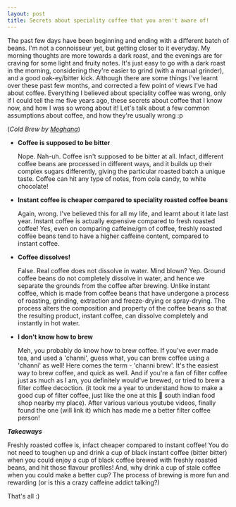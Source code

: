 ```yaml
---
layout: post
title: Secrets about speciality coffee that you aren't aware of!
---
```


The past few days have been beginning and ending with a different batch of beans. I'm not a connoisseur yet, but getting closer to it everyday. My morning thoughts are more towards a dark roast, and the evenings are for craving for some light and fruity notes. It's just easy to go with a dark roast in the morning, considering they're easier to grind (with a manual grinder), and a good oak-ey/bitter kick. 
Although there are some things I've learnt over these past few months, and corrected a few point of views I've had about coffee. Everything I believed about speciality coffee was wrong, only if I could tell the me five years ago, these secrets about coffee that I know now, and how I was so wrong about it! 
Let's talk about a few common assumptions about coffee, and how they're usually wrong :p 


(_Cold Brew by [Meghana](http://twitter.com/_aspiringcat)_)

* __Coffee is supposed to be bitter__

    Nope. Nah-uh. Coffee isn't supposed to be bitter at all. Infact, different coffee beans are processed in different ways, and it builds up their complex sugars differently, giving the particular roasted batch a unique taste. Coffee can hit any type of notes, from cola candy, to white chocolate! 

* __Instant coffee is cheaper compared to speciality roasted coffee beans__

    Again, wrong. I've believed this for all my life, and learnt about it late last year. Instant coffee is actually expensive compared to fresh roasted coffee! Yes, even on comparing caffeine/gm of coffee, freshly roasted coffee beans tend to have a higher caffeine content, compared to instant coffee. 

* __Coffee dissolves!__
    
    False. Real coffee does not dissolve in water. Mind blown? Yep. Ground coffee beans do not completely dissolve in water, and hence we separate the grounds from the coffee after brewing. Unlike instant coffee, which is made from coffee beans that have undergone a process of roasting, grinding, extraction and freeze-drying or spray-drying. The process alters the composition and property of the coffee beans so that the resulting product, instant coffee, can dissolve completely and instantly in hot water.

* __I don't know how to brew__

    Meh, you probably do know how to brew coffee. If you've ever made tea, and used a 'channi', guess what, you can brew coffee using a 'channi' as well! Here comes the term - 'channi brew'. It's the easiest way to brew coffee, and quick as well. 
    And if you're a fan of filter coffee just as much as I am, you definitely would've brewed, or tried to brew a filter coffee decoction. (it took me a year to understand how to make a good cup of filter coffee, just like the one at this 🤯 south indian food shop nearby my place). After various various youtube videos, finally found the one (will link it) which has made me a better filter coffee person! 

***Takeaways***

Freshly roasted coffee is, infact cheaper compared to instant coffee! 
You do not need to toughen up and drink a cup of black instant coffee (bitter bitter) when you could enjoy a cup of black coffee brewed with freshly roasted beans, and hit those flavour profiles! 
And, why drink a cup of stale coffee when you could make a better cup? The process of brewing is more fun and rewarding (or is this a crazy caffeine addict talking?) 

That's all :)